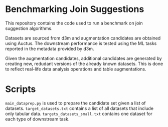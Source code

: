 Benchmarking Join Suggestions
===

This repository contains the code used to run a benchmark on join suggestion algorithms.

Datasets are sourced from d3m and augmentation candidates are obtained using Auctus. 
The downstream performance is tested using the ML tasks reported in the metadata provided
by d3m. 

Given the augmentation candidates, additional candidates are generated by creating
new, redudant versions of the already known datasets. This is done to reflect 
real-life data analysis operations and table augmentations. 

# Scripts
`main_dataprep.py` is used to prepare the candidate set given a list of datasets. 
`target_datasets.txt` contains a list of all datasets that include only tabular data.
`targets_datasets_small.txt` contains one dataset for each type of downstream task. 

